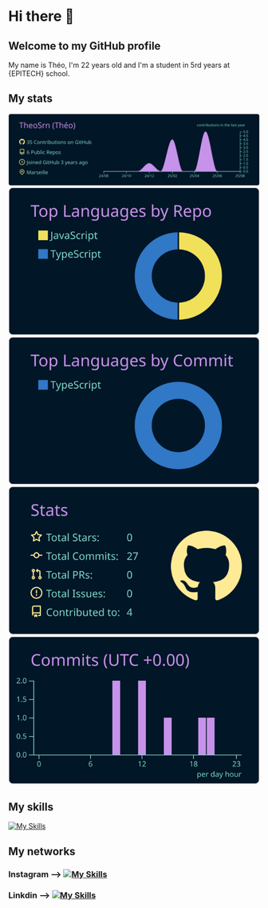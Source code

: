 # Hi there 👋

## Welcome to my GitHub profile

My name is Théo, I'm 22 years old and I'm a student in 5rd years at {EPITECH} school.

## My stats

[![](https://raw.githubusercontent.com/TheoSrn/profile_stats/master/profile-summary-card-output/nightowl/0-profile-details.svg)](https://github.com/vn7n24fzkq/github-profile-summary-cards)
[![](https://raw.githubusercontent.com/TheoSrn/profile_stats/master/profile-summary-card-output/nightowl/1-repos-per-language.svg)](https://github.com/vn7n24fzkq/github-profile-summary-cards) [![](https://raw.githubusercontent.com/TheoSrn/profile_stats/master/profile-summary-card-output/nightowl/2-most-commit-language.svg)](https://github.com/vn7n24fzkq/github-profile-summary-cards)
[![](https://raw.githubusercontent.com/TheoSrn/profile_stats/master/profile-summary-card-output/nightowl/3-stats.svg)](https://github.com/vn7n24fzkq/github-profile-summary-cards) [![](https://raw.githubusercontent.com/TheoSrn/profile_stats/master/profile-summary-card-output/nightowl/4-productive-time.svg)](https://github.com/vn7n24fzkq/github-profile-summary-cards)


## My skills

[![My Skills](https://skillicons.dev/icons?i=powershell,bash,c,cpp,python,js,html,css,nodejs,react,php,symfony,vue,ts,tailwind,postgres,postman,figma,docker,github,gitlab,visualstudio,godot,unreal)](https://github.com/TheoSrn)

## My networks

### Instagram --> [![My Skills](https://skillicons.dev/icons?i=instagram)](https://www.instagram.com/theoo.srn/)
### Linkdin --> [![My Skills](https://skillicons.dev/icons?i=linkedin)](https://www.linkedin.com/in/th%C3%A9o-serrano-3a6446359/)

